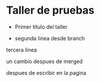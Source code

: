 # Taller de pruebas


- Primer titulo del taller


- segunda linea desde branch

tercera linea

un cambio despues de merged

despues de escribir en la pagina